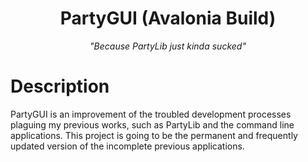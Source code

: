 <h1 align=center>PartyGUI (Avalonia Build)</h1>
<p align=center><i>"Because PartyLib just kinda sucked"</i></p>

# Description
PartyGUI is an improvement of the troubled development processes plaguing my previous works, such as PartyLib and the command line applications. This project is going to be the permanent and frequently updated version of the incomplete previous applications.